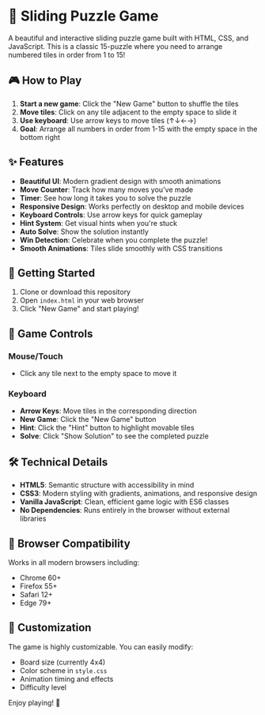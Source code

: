# 🧩 Sliding Puzzle Game

A beautiful and interactive sliding puzzle game built with HTML, CSS, and JavaScript. This is a classic 15-puzzle where you need to arrange numbered tiles in order from 1 to 15!

## 🎮 How to Play

1. **Start a new game**: Click the "New Game" button to shuffle the tiles
2. **Move tiles**: Click on any tile adjacent to the empty space to slide it
3. **Use keyboard**: Use arrow keys to move tiles (↑↓←→)
4. **Goal**: Arrange all numbers in order from 1-15 with the empty space in the bottom right

## ✨ Features

- **Beautiful UI**: Modern gradient design with smooth animations
- **Move Counter**: Track how many moves you've made
- **Timer**: See how long it takes you to solve the puzzle
- **Responsive Design**: Works perfectly on desktop and mobile devices
- **Keyboard Controls**: Use arrow keys for quick gameplay
- **Hint System**: Get visual hints when you're stuck
- **Auto Solve**: Show the solution instantly
- **Win Detection**: Celebrate when you complete the puzzle!
- **Smooth Animations**: Tiles slide smoothly with CSS transitions

## 🚀 Getting Started

1. Clone or download this repository
2. Open `index.html` in your web browser
3. Click "New Game" and start playing!

## 🎯 Game Controls

### Mouse/Touch
- Click any tile next to the empty space to move it

### Keyboard
- **Arrow Keys**: Move tiles in the corresponding direction
- **New Game**: Click the "New Game" button
- **Hint**: Click the "Hint" button to highlight movable tiles
- **Solve**: Click "Show Solution" to see the completed puzzle

## 🛠️ Technical Details

- **HTML5**: Semantic structure with accessibility in mind
- **CSS3**: Modern styling with gradients, animations, and responsive design
- **Vanilla JavaScript**: Clean, efficient game logic with ES6 classes
- **No Dependencies**: Runs entirely in the browser without external libraries

## 📱 Browser Compatibility

Works in all modern browsers including:
- Chrome 60+
- Firefox 55+
- Safari 12+
- Edge 79+

## 🎨 Customization

The game is highly customizable. You can easily modify:
- Board size (currently 4x4)
- Color scheme in `style.css`
- Animation timing and effects
- Difficulty level

Enjoy playing! 🎉